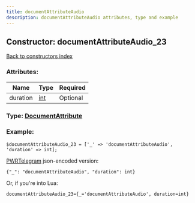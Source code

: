 ```yaml
---
title: documentAttributeAudio
description: documentAttributeAudio attributes, type and example
---
```

## Constructor: documentAttributeAudio\_23  
[Back to constructors index](index.md)



### Attributes:

| Name     |    Type       | Required |
|----------|---------------|----------|
|duration|[int](../types/int.md) | Optional|



### Type: [DocumentAttribute](../types/DocumentAttribute.md)


### Example:

```
$documentAttributeAudio_23 = ['_' => 'documentAttributeAudio', 'duration' => int];
```  

[PWRTelegram](https://pwrtelegram.xyz) json-encoded version:

```
{"_": "documentAttributeAudio", "duration": int}
```


Or, if you're into Lua:  


```
documentAttributeAudio_23={_='documentAttributeAudio', duration=int}

```


